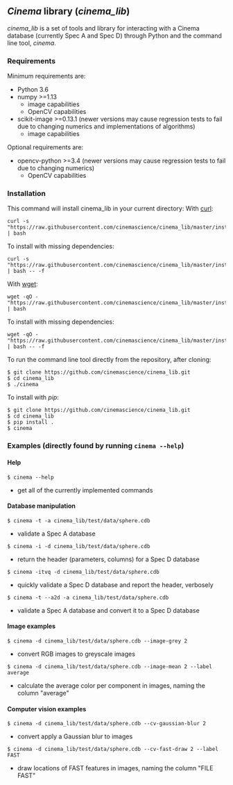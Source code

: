## *Cinema* library (*cinema_lib*)

*cinema_lib* is a set of tools and library for interacting with a Cinema 
database (currently Spec A and Spec D) through Python and the command line 
tool, *cinema*.

### Requirements

Minimum requirements are:
- Python 3.6
- numpy >=1.13
  - image capabilities
  - OpenCV capabilities
- scikit-image >=0.13.1 (newer versions may cause regression tests to fail
  due to changing numerics and implementations of algorithms)
  - image capabilities

Optional requirements are:
- opencv-python >=3.4 (newer versions may cause regression tests to fail
  due to changing numerics)
  - OpenCV capabilities

### Installation

This command will install cinema_lib in your current directory:
With [curl](https://curl.haxx.se/):
```
curl -s "https://raw.githubusercontent.com/cinemascience/cinema_lib/master/install.sh" | bash
```
To install with missing dependencies:
```
curl -s "https://raw.githubusercontent.com/cinemascience/cinema_lib/master/install.sh" | bash -- -f
```

With [wget](https://www.gnu.org/software/wget/):
```
wget -qO - "https://raw.githubusercontent.com/cinemascience/cinema_lib/master/install.sh" | bash
```
To install with missing dependencies:
```
wget -qO - "https://raw.githubusercontent.com/cinemascience/cinema_lib/master/install.sh" | bash -- -f
```

To run the command line tool directly from the repository, after cloning:
```
$ git clone https://github.com/cinemascience/cinema_lib.git 
$ cd cinema_lib
$ ./cinema
```

To install with *pip*:
```
$ git clone https://github.com/cinemascience/cinema_lib.git
$ cd cinema_lib
$ pip install .
$ cinema
```

### Examples (directly found by running `cinema --help`)

#### Help

`$ cinema --help`
- get all of the currently implemented commands

#### Database manipulation
`$ cinema -t -a cinema_lib/test/data/sphere.cdb`
- validate a Spec A database

`$ cinema -i -d cinema_lib/test/data/sphere.cdb`
- return the header (parameters, columns) for a Spec D database

`$ cinema -itvq -d cinema_lib/test/data/sphere.cdb`
- quickly validate a Spec D database and report the header, verbosely

`$ cinema -t --a2d -a cinema_lib/test/data/sphere.cdb`
- validate a Spec A database and convert it to a Spec D database

#### Image examples
`$ cinema -d cinema_lib/test/data/sphere.cdb --image-grey 2`
- convert RGB images to greyscale images

`$ cinema -d cinema_lib/test/data/sphere.cdb --image-mean 2 --label average`
- calculate the average color per component in images, naming the column
  "average"

#### Computer vision examples
`$ cinema -d cinema_lib/test/data/sphere.cdb --cv-gaussian-blur 2`
- convert apply a Gaussian blur to images

`$ cinema -d cinema_lib/test/data/sphere.cdb --cv-fast-draw 2 --label FAST`
- draw locations of FAST features in images, naming the column "FILE FAST"


